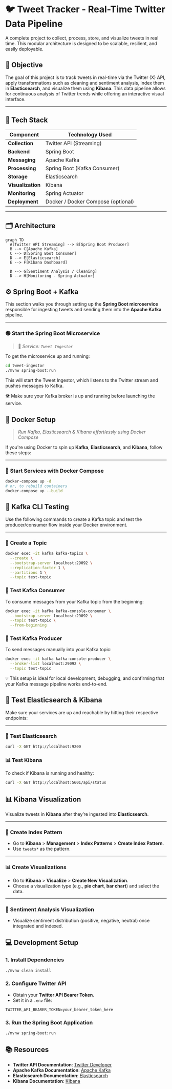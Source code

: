 # 🐦 Tweet Tracker - Real-Time Twitter Data Pipeline

A complete project to collect, process, store, and visualize tweets in real time. This modular architecture is designed to be scalable, resilient, and easily deployable.

## 🚀 Objective

The goal of this project is to track tweets in real-time via the Twitter (X) API, apply transformations such as cleaning and sentiment analysis, index them in **Elasticsearch**, and visualize them using **Kibana**. This data pipeline allows for continuous analysis of Twitter trends while offering an interactive visual interface.

---

## 🧱 Tech Stack

| **Component**   | **Technology Used**              |
|-----------------|----------------------------------|
| **Collection**  | Twitter API (Streaming)          |
| **Backend**     | Spring Boot                      |
| **Messaging**   | Apache Kafka                     |
| **Processing**  | Spring Boot (Kafka Consumer)     |
| **Storage**     | Elasticsearch                    |
| **Visualization**| Kibana                           |
| **Monitoring**  | Spring Actuator                  |
| **Deployment**  | Docker / Docker Compose (optional)|

---

## 🗂️ Architecture

```mermaid
graph TD
  A[Twitter API Streaming] --> B[Spring Boot Producer]
  B --> C[Apache Kafka]
  C --> D[Spring Boot Consumer]
  D --> E[Elasticsearch]
  E --> F[Kibana Dashboard]

  D --> G[Sentiment Analysis / Cleaning]
  D --> H[Monitoring - Spring Actuator]
```

## ⚙️ **Spring Boot + Kafka**

This section walks you through setting up the **Spring Boot microservice** responsible for ingesting tweets and sending them into the **Apache Kafka** pipeline.

---

### 🟢 **Start the Spring Boot Microservice**  
> 📍 _Service: `Tweet Ingestor`_

To get the microservice up and running:

```bash
cd tweet-ingestor
./mvnw spring-boot:run
```
This will start the Tweet Ingestor, which listens to the Twitter stream and pushes messages to Kafka.

🛠️ Make sure your Kafka broker is up and running before launching the service.

## 🐳 **Docker Setup**  
> _Run Kafka, Elasticsearch & Kibana effortlessly using Docker Compose_

If you're using Docker to spin up **Kafka**, **Elasticsearch**, and **Kibana**, follow these steps:

---

### 🚀 **Start Services with Docker Compose**

```bash
docker-compose up -d
# or, to rebuild containers
docker-compose up --build
```
## 🧪 **Kafka CLI Testing**

Use the following commands to create a Kafka topic and test the producer/consumer flow inside your Docker environment.

---

### 📌 **Create a Topic**

```bash
docker exec -it kafka kafka-topics \
  --create \
  --bootstrap-server localhost:29092 \
  --replication-factor 1 \
  --partitions 1 \
  --topic test-topic
```
### 🧾 **Test Kafka Consumer**

To consume messages from your Kafka topic from the beginning:

```bash
docker exec -it kafka kafka-console-consumer \
  --bootstrap-server localhost:29092 \
  --topic test-topic \
  --from-beginning
```
### 📨 **Test Kafka Producer**

To send messages manually into your Kafka topic:

```bash
docker exec -it kafka kafka-console-producer \
  --broker-list localhost:29092 \
  --topic test-topic
```
💡 This setup is ideal for local development, debugging, and confirming that your Kafka message pipeline works end-to-end.

## 🔎 **Test Elasticsearch & Kibana**

Make sure your services are up and reachable by hitting their respective endpoints:

---

### 🧠 **Test Elasticsearch**

```bash
curl -X GET http://localhost:9200
```
### 📊 **Test Kibana**

To check if Kibana is running and healthy:

```bash
curl -X GET http://localhost:5601/api/status
```

## 📊 **Kibana Visualization**

Visualize tweets in **Kibana** after they’re ingested into **Elasticsearch**.

---

### 📝 **Create Index Pattern**

- Go to **Kibana** > **Management** > **Index Patterns** > **Create Index Pattern**.
- Use `tweets*` as the pattern.

---

### 📊 **Create Visualizations**

- Go to **Kibana** > **Visualize** > **Create New Visualization**.
- Choose a visualization type (e.g., **pie chart**, **bar chart**) and select the data.

---

### 🧠 **Sentiment Analysis Visualization**

- Visualize sentiment distribution (positive, negative, neutral) once integrated and indexed.

## 💻 **Development Setup**
### 1. Install Dependencies

```bash
./mvnw clean install
```
### 2. Configure Twitter API

- Obtain your **Twitter API Bearer Token**.
- Set it in a `.env` file:

```
TWITTER_API_BEARER_TOKEN=your_bearer_token_here
```
### 3. Run the Spring Boot Application

```bash
./mvnw spring-boot:run
```

## 📚 **Resources**

- **Twitter API Documentation**: [Twitter Developer](https://developer.twitter.com/)
- **Apache Kafka Documentation**: [Apache Kafka](https://kafka.apache.org/documentation/)
- **Elasticsearch Documentation**: [Elasticsearch](https://www.elastic.co/guide/en/elasticsearch/reference/index.html)
- **Kibana Documentation**: [Kibana](https://www.elastic.co/guide/en/kibana/index.html)











